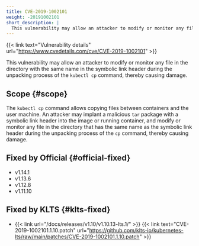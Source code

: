 ```yaml
---
title: CVE-2019-1002101
weight: -20191002101
short_description: |
  This vulnerability may allow an attacker to modify or monitor any file in the directory with the same name in the symbolic link header during the unpacking process of the `kubectl cp` command, thereby causing damage.
---
```


{{< link text="Vulnerability details" url="https://www.cvedetails.com/cve/CVE-2019-1002101" >}}

This vulnerability may allow an attacker to modify or monitor any file in the directory with the same name in the symbolic link header during the unpacking process of the `kubectl cp` command, thereby causing damage.

## Scope {#scope}

The `kubectl cp` command allows copying files between containers and the user machine. An attacker may implant a malicious `tar` package with a symbolic link header into the image or running container, and modify or monitor any file in the directory that has the same name as the symbolic link header during the unpacking process of the `cp` command, thereby causing damage.

## Fixed by Official {#official-fixed}

- v1.14.1
- v1.13.6
- v1.12.8
- v1.11.10

## Fixed by KLTS {#klts-fixed}

- {{< link url="/docs/releases/v1.10/v1.10.13-lts.1/" >}} {{< link text="CVE-2019-1002101.1.10.patch" url="https://github.com/klts-io/kubernetes-lts/raw/main/patches/CVE-2019-1002101.1.10.patch" >}}
